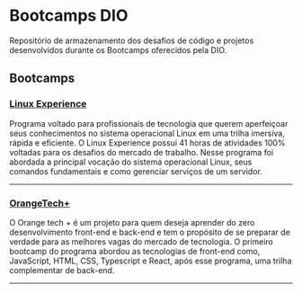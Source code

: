 # Bootcamps DIO
Repositório de armazenamento dos desafios de código e projetos desenvolvidos durante os Bootcamps oferecidos pela DIO.

## Bootcamps

### [Linux Experience](https://github.com/elainefs/bootcamps-dio/tree/main/Linux%20Experience)
Programa voltado para profissionais de tecnologia que querem aperfeiçoar seus conhecimentos no sistema operacional Linux em uma trilha imersiva, rápida e eficiente. O Linux Experience possui 41 horas de atividades 100% voltadas para os desafios do mercado de trabalho. Nesse programa foi abordada a principal vocação do sistema operacional Linux, seus comandos fundamentais e como gerenciar serviços de um servidor.

---

### [OrangeTech+](https://github.com/elainefs/bootcamps-dio/tree/main/OrangeTech%2B)
O Orange tech + é um projeto para quem deseja aprender do zero desenvolvimento front-end e back-end e tem o propósito de se preparar de verdade para as melhores vagas do mercado de tecnologia. O primeiro bootcamp do programa abordou as tecnologias de front-end como, JavaScript, HTML, CSS, Typescript e React, após esse programa, uma trilha complementar de back-end.

---
